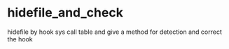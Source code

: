 # hidefile_and_check
hidefile by hook sys call table and  give a method for detection and correct the hook




